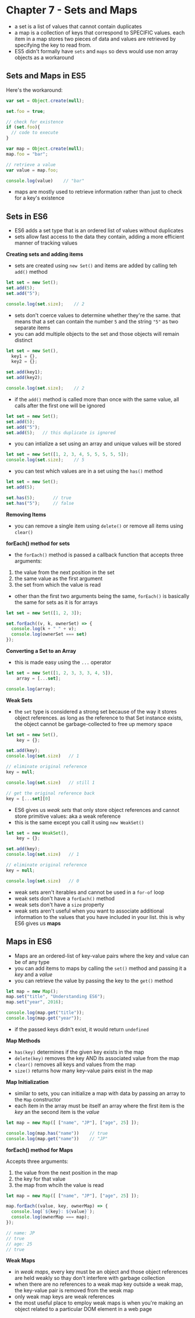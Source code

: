 # Chapter 7 - Sets and Maps

* a set is a list of values that cannot contain duplicates
* a map is a collection of keys that correspond to SPECIFIC values. each item in a map stores two pieces of data and values are retrieved by specifying the key to read from.
* ES5 didn't formally have `sets` and `maps` so devs would use non array objects as a workaround

## Sets and Maps in ES5

Here's the workaround:

```js
var set = Object.create(null);

set.foo = true;

// check for existence
if (set.foo){
  // code to execute
}

var map = Object.create(null);
map.foo = "bar";

// retrieve a value
var value = map.foo;

console.log(value)    // "bar"
```

* maps are mostly used to retrieve information rather than just to check for a key's existence

## Sets in ES6

* ES6 adds a set type that is an ordered list of values without duplicates
* sets allow fast access to the data they contain, adding a more efficient manner of tracking values

__Creating sets and adding items__

* sets are created using `new Set()` and items are added by calling teh `add()` method

```js
let set = new Set();
set.add(5);
set.add("5");

console.log(set.size);    // 2
```

* sets don't coerce values to determine whether they're the same. that means that a set can contain the number `5` and the string `"5"` as two separate items
* you can add multiple objects to the set and those objects will remain distinct

```js
let set = new Set(),
  key1 = {},
  key2 = {};

set.add(key1);
set.add(key2);

console.log(set.size);    // 2
```

* if the `add()` method is called more than once with the same value, all calls after the first one will be ignored

```js
let set = new Set();
set.add(5);
set.add("5");
set.add(5);   // this duplicate is ignored
```

* you can intialize a set using an array and unique values will be stored

```js
let set = new Set([1, 2, 3, 4, 5, 5, 5, 5, 5]);
console.log(set.size);    // 5
```

* you can test which values are in a set using the `has()` method

```js
let set = new Set();
set.add(5);

set.has(5);       // true
set.has("5");     // false
```

__Removing Items__

* you can remove a single item using `delete()` or remove all items using `clear()`

__forEach() method for sets__

* the `forEach()` method is passed a callback function that accepts three arguments:

1. the value from the next position in the set
2. the same value as the first argument
3. the set from which the value is read

* other than the first two arguments being the same, `forEach()` is basically the same for sets as it is for arrays

```js
let set = new Set([1, 2, 3]);

set.forEach((v, k, ownerSet) => {
  console.log(k + " " + v);
  console.log(ownerSet === set)
});
```

__Converting a Set to an Array__

* this is made easy using the `...` operator

```js
let set = new Set([1, 2, 3, 3, 3, 4, 5]),
    array = [...set];

console.log(array);
```

__Weak Sets__

* the `set` type is considered a strong set because of the way it stores object references. as long as the reference to that Set instance exists, the object cannot be garbage-collected to free up memory space

```js
let set = new Set(),
    key = {};

set.add(key);
console.log(set.size)   // 1

// eliminate original reference
key = null;

console.log(set.size)   // still 1

// get the original reference back
key = [...set][0]
```

* ES6 gives us *weak sets* that only store object references and cannot store primitive values: aka a weak reference
* this is the same except you call it using `new WeakSet()`

```js
let set = new WeakSet(),
    key = {};

set.add(key);
console.log(set.size)   // 1

// eliminate original reference
key = null;

console.log(set.size)   // 0
```

* weak sets aren't iterables and cannot be used in a `for-of` loop
* weak sets don't have a `forEach()` method
* weak sets don't have a `size` property
* weak sets aren't useful when you want to associate additional information to the values that you have included in your list. this is why ES6 gives us **maps**

## Maps in ES6

* Maps are an ordered-list of key-value pairs where the key and value can be of any type
* you can add items to maps by calling the `set()` method and passing it a *key* and a *value*
* you can retrieve the value by passing the key to the `get()` method

```js
let map = new Map();
map.set("title", "Understanding ES6");
map.set("year", 2016);

console.log(map.get("title"));
console.log(map.get("year"));
```

* if the passed keys didn't exist, it would return `undefined`

__Map Methods__

* `has(key)` determines if the given key exists in the map
* `delete(key)` removes the key AND its associated value from the map
* `clear()` removes all keys and values from the map
* `size()` returns how many key-value pairs exist in the map

__Map Initialization__

* similar to sets, you can initialize a map with data by passing an array to the `Map` constructor
* each item in the array must be itself an array where the first item is the *key* an the second item is the *value*

```js
let map = new Map([ ["name", "JP"], ["age", 25] ]);

console.log(map.has("name"))    // true
console.log(map.get("name"))    // "JP"
```

__forEach() method for Maps__

Accepts three arguments:

1. the value from the next position in the map
2. the key for that value
3. the map from whcih the value is read

```js
let map = new Map([ ["name", "JP"], ["age", 25] ]);

map.forEach((value, key, ownerMap) => {
  console.log(`${key}: ${value}`);
  console.log(ownerMap === map);
});

// name: JP
// true
// age: 25
// true
```

__Weak Maps__

* in *weak maps*, every key must be an object and those object references are held weakly so thay don't interfere with garbage collection
* when there are no references to a weak map key outside a weak map, the key-value pair is removed from the weak map
* only weak map keys are weak references
* the most useful place to employ weak maps is when you're making an object related to a particular DOM element in a web page

